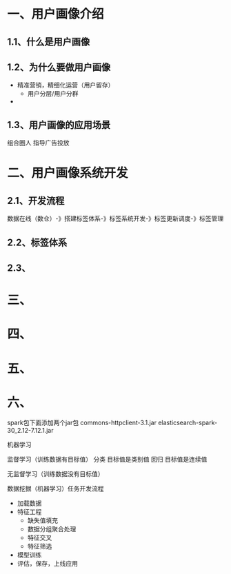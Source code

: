# 一、用户画像介绍
## 1.1、什么是用户画像

## 1.2、为什么要做用户画像
- 精准营销，精细化运营（用户留存）
  - 用户分层/用户分群
-


## 1.3、用户画像的应用场景
组合圈人
指导广告投放



# 二、用户画像系统开发
## 2.1、开发流程
数据在线（数仓）-》搭建标签体系-》标签系统开发-》标签更新调度-》标签管理


## 2.2、标签体系


## 2.3、 

# 三、

# 四、

# 五、

# 六、



spark包下面添加两个jar包
commons-httpclient-3.1.jar
elasticsearch-spark-30_2.12-7.12.1.jar

机器学习

监督学习（训练数据有目标值）
分类 目标值是类别值
回归 目标值是连续值

无监督学习（训练数据没有目标值）

数据挖掘（机器学习）任务开发流程
- 加载数据
- 特征工程
  - 缺失值填充
  - 数据分组聚合处理
  - 特征交叉
  - 特征筛选
- 模型训练
- 评估，保存，上线应用


